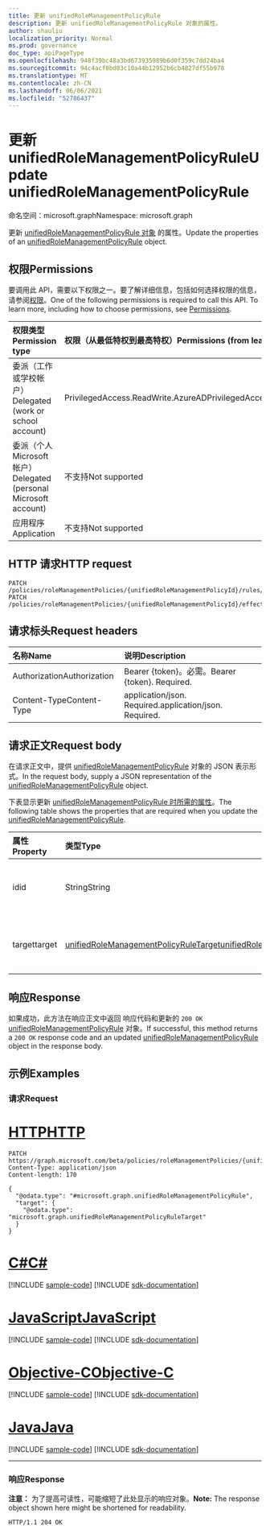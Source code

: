 ```yaml
---
title: 更新 unifiedRoleManagementPolicyRule
description: 更新 unifiedRoleManagementPolicyRule 对象的属性。
author: shauliu
localization_priority: Normal
ms.prod: governance
doc_type: apiPageType
ms.openlocfilehash: 948f39bc48a3bd673935989b6d0f359c7dd24ba4
ms.sourcegitcommit: 94c4acf8bd03c10a44b12952b6cb4827df55b978
ms.translationtype: MT
ms.contentlocale: zh-CN
ms.lasthandoff: 06/06/2021
ms.locfileid: "52786437"
---
```

# <a name="update-unifiedrolemanagementpolicyrule"></a><span data-ttu-id="2c629-103">更新 unifiedRoleManagementPolicyRule</span><span class="sxs-lookup"><span data-stu-id="2c629-103">Update unifiedRoleManagementPolicyRule</span></span>
<span data-ttu-id="2c629-104">命名空间：microsoft.graph</span><span class="sxs-lookup"><span data-stu-id="2c629-104">Namespace: microsoft.graph</span></span>

<span data-ttu-id="2c629-105">更新 [unifiedRoleManagementPolicyRule 对象](../resources/unifiedrolemanagementpolicyrule.md) 的属性。</span><span class="sxs-lookup"><span data-stu-id="2c629-105">Update the properties of an [unifiedRoleManagementPolicyRule](../resources/unifiedrolemanagementpolicyrule.md) object.</span></span>

## <a name="permissions"></a><span data-ttu-id="2c629-106">权限</span><span class="sxs-lookup"><span data-stu-id="2c629-106">Permissions</span></span>
<span data-ttu-id="2c629-p101">要调用此 API，需要以下权限之一。要了解详细信息，包括如何选择权限的信息，请参阅[权限](/graph/permissions-reference)。</span><span class="sxs-lookup"><span data-stu-id="2c629-p101">One of the following permissions is required to call this API. To learn more, including how to choose permissions, see [Permissions](/graph/permissions-reference).</span></span>

|<span data-ttu-id="2c629-109">权限类型</span><span class="sxs-lookup"><span data-stu-id="2c629-109">Permission type</span></span>|<span data-ttu-id="2c629-110">权限（从最低特权到最高特权）</span><span class="sxs-lookup"><span data-stu-id="2c629-110">Permissions (from least to most privileged)</span></span>|
|:---|:---|
|<span data-ttu-id="2c629-111">委派（工作或学校帐户）</span><span class="sxs-lookup"><span data-stu-id="2c629-111">Delegated (work or school account)</span></span>|<span data-ttu-id="2c629-112">PrivilegedAccess.ReadWrite.AzureAD</span><span class="sxs-lookup"><span data-stu-id="2c629-112">PrivilegedAccess.ReadWrite.AzureAD</span></span>|
|<span data-ttu-id="2c629-113">委派（个人 Microsoft 帐户）</span><span class="sxs-lookup"><span data-stu-id="2c629-113">Delegated (personal Microsoft account)</span></span>|<span data-ttu-id="2c629-114">不支持</span><span class="sxs-lookup"><span data-stu-id="2c629-114">Not supported</span></span>|
|<span data-ttu-id="2c629-115">应用程序</span><span class="sxs-lookup"><span data-stu-id="2c629-115">Application</span></span>|<span data-ttu-id="2c629-116">不支持</span><span class="sxs-lookup"><span data-stu-id="2c629-116">Not supported</span></span>|

## <a name="http-request"></a><span data-ttu-id="2c629-117">HTTP 请求</span><span class="sxs-lookup"><span data-stu-id="2c629-117">HTTP request</span></span>

<!-- {
  "blockType": "ignored"
}
-->
``` http
PATCH /policies/roleManagementPolicies/{unifiedRoleManagementPolicyId}/rules/{unifiedRoleManagementPolicyRuleId}
PATCH /policies/roleManagementPolicies/{unifiedRoleManagementPolicyId}/effectiveRules/{unifiedRoleManagementPolicyRuleId}
```

## <a name="request-headers"></a><span data-ttu-id="2c629-118">请求标头</span><span class="sxs-lookup"><span data-stu-id="2c629-118">Request headers</span></span>
|<span data-ttu-id="2c629-119">名称</span><span class="sxs-lookup"><span data-stu-id="2c629-119">Name</span></span>|<span data-ttu-id="2c629-120">说明</span><span class="sxs-lookup"><span data-stu-id="2c629-120">Description</span></span>|
|:---|:---|
|<span data-ttu-id="2c629-121">Authorization</span><span class="sxs-lookup"><span data-stu-id="2c629-121">Authorization</span></span>|<span data-ttu-id="2c629-p102">Bearer {token}。必需。</span><span class="sxs-lookup"><span data-stu-id="2c629-p102">Bearer {token}. Required.</span></span>|
|<span data-ttu-id="2c629-124">Content-Type</span><span class="sxs-lookup"><span data-stu-id="2c629-124">Content-Type</span></span>|<span data-ttu-id="2c629-p103">application/json. Required.</span><span class="sxs-lookup"><span data-stu-id="2c629-p103">application/json. Required.</span></span>|

## <a name="request-body"></a><span data-ttu-id="2c629-127">请求正文</span><span class="sxs-lookup"><span data-stu-id="2c629-127">Request body</span></span>
<span data-ttu-id="2c629-128">在请求正文中，提供 [unifiedRoleManagementPolicyRule](../resources/unifiedrolemanagementpolicyrule.md) 对象的 JSON 表示形式。</span><span class="sxs-lookup"><span data-stu-id="2c629-128">In the request body, supply a JSON representation of the [unifiedRoleManagementPolicyRule](../resources/unifiedrolemanagementpolicyrule.md) object.</span></span>

<span data-ttu-id="2c629-129">下表显示更新 [unifiedRoleManagementPolicyRule 时所需的属性](../resources/unifiedrolemanagementpolicyrule.md)。</span><span class="sxs-lookup"><span data-stu-id="2c629-129">The following table shows the properties that are required when you update the [unifiedRoleManagementPolicyRule](../resources/unifiedrolemanagementpolicyrule.md).</span></span>

|<span data-ttu-id="2c629-130">属性</span><span class="sxs-lookup"><span data-stu-id="2c629-130">Property</span></span>|<span data-ttu-id="2c629-131">类型</span><span class="sxs-lookup"><span data-stu-id="2c629-131">Type</span></span>|<span data-ttu-id="2c629-132">说明</span><span class="sxs-lookup"><span data-stu-id="2c629-132">Description</span></span>|
|:---|:---|:---|
|<span data-ttu-id="2c629-133">id</span><span class="sxs-lookup"><span data-stu-id="2c629-133">id</span></span>|<span data-ttu-id="2c629-134">String</span><span class="sxs-lookup"><span data-stu-id="2c629-134">String</span></span>|<span data-ttu-id="2c629-135">规则的唯一标识符。</span><span class="sxs-lookup"><span data-stu-id="2c629-135">Unique identifier for the rule.</span></span>|
|<span data-ttu-id="2c629-136">target</span><span class="sxs-lookup"><span data-stu-id="2c629-136">target</span></span>|[<span data-ttu-id="2c629-137">unifiedRoleManagementPolicyRuleTarget</span><span class="sxs-lookup"><span data-stu-id="2c629-137">unifiedRoleManagementPolicyRuleTarget</span></span>](../resources/unifiedrolemanagementpolicyruletarget.md)|<span data-ttu-id="2c629-138">策略规则的目标。</span><span class="sxs-lookup"><span data-stu-id="2c629-138">The target for the policy rule.</span></span>|



## <a name="response"></a><span data-ttu-id="2c629-139">响应</span><span class="sxs-lookup"><span data-stu-id="2c629-139">Response</span></span>

<span data-ttu-id="2c629-140">如果成功，此方法在响应正文中返回 响应代码和更新的 `200 OK` [unifiedRoleManagementPolicyRule](../resources/unifiedrolemanagementpolicyrule.md) 对象。</span><span class="sxs-lookup"><span data-stu-id="2c629-140">If successful, this method returns a `200 OK` response code and an updated [unifiedRoleManagementPolicyRule](../resources/unifiedrolemanagementpolicyrule.md) object in the response body.</span></span>

## <a name="examples"></a><span data-ttu-id="2c629-141">示例</span><span class="sxs-lookup"><span data-stu-id="2c629-141">Examples</span></span>

### <a name="request"></a><span data-ttu-id="2c629-142">请求</span><span class="sxs-lookup"><span data-stu-id="2c629-142">Request</span></span>

# <a name="http"></a>[<span data-ttu-id="2c629-143">HTTP</span><span class="sxs-lookup"><span data-stu-id="2c629-143">HTTP</span></span>](#tab/http)
<!-- {
  "blockType": "request",
  "name": "update_unifiedrolemanagementpolicyrule"
}
-->
``` http
PATCH https://graph.microsoft.com/beta/policies/roleManagementPolicies/{unifiedRoleManagementPolicyId}/rules/{unifiedRoleManagementPolicyRuleId}
Content-Type: application/json
Content-length: 170

{
  "@odata.type": "#microsoft.graph.unifiedRoleManagementPolicyRule",
  "target": {
    "@odata.type": "microsoft.graph.unifiedRoleManagementPolicyRuleTarget"
  }
}
```
# <a name="c"></a>[<span data-ttu-id="2c629-144">C#</span><span class="sxs-lookup"><span data-stu-id="2c629-144">C#</span></span>](#tab/csharp)
[!INCLUDE [sample-code](../includes/snippets/csharp/update-unifiedrolemanagementpolicyrule-csharp-snippets.md)]
[!INCLUDE [sdk-documentation](../includes/snippets/snippets-sdk-documentation-link.md)]

# <a name="javascript"></a>[<span data-ttu-id="2c629-145">JavaScript</span><span class="sxs-lookup"><span data-stu-id="2c629-145">JavaScript</span></span>](#tab/javascript)
[!INCLUDE [sample-code](../includes/snippets/javascript/update-unifiedrolemanagementpolicyrule-javascript-snippets.md)]
[!INCLUDE [sdk-documentation](../includes/snippets/snippets-sdk-documentation-link.md)]

# <a name="objective-c"></a>[<span data-ttu-id="2c629-146">Objective-C</span><span class="sxs-lookup"><span data-stu-id="2c629-146">Objective-C</span></span>](#tab/objc)
[!INCLUDE [sample-code](../includes/snippets/objc/update-unifiedrolemanagementpolicyrule-objc-snippets.md)]
[!INCLUDE [sdk-documentation](../includes/snippets/snippets-sdk-documentation-link.md)]

# <a name="java"></a>[<span data-ttu-id="2c629-147">Java</span><span class="sxs-lookup"><span data-stu-id="2c629-147">Java</span></span>](#tab/java)
[!INCLUDE [sample-code](../includes/snippets/java/update-unifiedrolemanagementpolicyrule-java-snippets.md)]
[!INCLUDE [sdk-documentation](../includes/snippets/snippets-sdk-documentation-link.md)]

---



### <a name="response"></a><span data-ttu-id="2c629-148">响应</span><span class="sxs-lookup"><span data-stu-id="2c629-148">Response</span></span>
<span data-ttu-id="2c629-149">**注意：** 为了提高可读性，可能缩短了此处显示的响应对象。</span><span class="sxs-lookup"><span data-stu-id="2c629-149">**Note:** The response object shown here might be shortened for readability.</span></span>
<!-- {
  "blockType": "response",
  "truncated": true
}
-->
```http
HTTP/1.1 204 OK

```
<!--
{
  "@odata.type": "#microsoft.graph.unifiedRoleManagementPolicyRule",
  "id": "ba9cc2d6-c2d6-ba9c-d6c2-9cbad6c29cba",
  "target": {
    "@odata.type": "microsoft.graph.unifiedRoleManagementPolicyRuleTarget"
  }
}
```
-->
